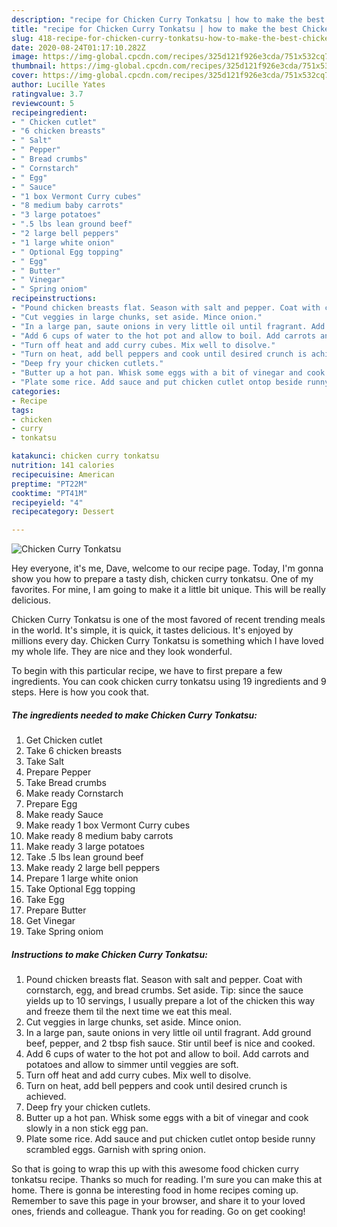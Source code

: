 ```yaml
---
description: "recipe for Chicken Curry Tonkatsu | how to make the best Chicken Curry Tonkatsu"
title: "recipe for Chicken Curry Tonkatsu | how to make the best Chicken Curry Tonkatsu"
slug: 418-recipe-for-chicken-curry-tonkatsu-how-to-make-the-best-chicken-curry-tonkatsu
date: 2020-08-24T01:17:10.282Z
image: https://img-global.cpcdn.com/recipes/325d121f926e3cda/751x532cq70/chicken-curry-tonkatsu-recipe-main-photo.jpg
thumbnail: https://img-global.cpcdn.com/recipes/325d121f926e3cda/751x532cq70/chicken-curry-tonkatsu-recipe-main-photo.jpg
cover: https://img-global.cpcdn.com/recipes/325d121f926e3cda/751x532cq70/chicken-curry-tonkatsu-recipe-main-photo.jpg
author: Lucille Yates
ratingvalue: 3.7
reviewcount: 5
recipeingredient:
- " Chicken cutlet"
- "6 chicken breasts"
- " Salt"
- " Pepper"
- " Bread crumbs"
- " Cornstarch"
- " Egg"
- " Sauce"
- "1 box Vermont Curry cubes"
- "8 medium baby carrots"
- "3 large potatoes"
- ".5 lbs lean ground beef"
- "2 large bell peppers"
- "1 large white onion"
- " Optional Egg topping"
- " Egg"
- " Butter"
- " Vinegar"
- " Spring oniom"
recipeinstructions:
- "Pound chicken breasts flat. Season with salt and pepper. Coat with cornstarch, egg, and bread crumbs. Set aside. Tip: since the sauce yields up to 10 servings, I usually prepare a lot of the chicken this way and freeze them til the next time we eat this meal."
- "Cut veggies in large chunks, set aside. Mince onion."
- "In a large pan, saute onions in very little oil until fragrant. Add ground beef, pepper, and 2 tbsp fish sauce. Stir until beef is nice and cooked."
- "Add 6 cups of water to the hot pot and allow to boil. Add carrots and potatoes and allow to simmer until veggies are soft."
- "Turn off heat and add curry cubes. Mix well to disolve."
- "Turn on heat, add bell peppers and cook until desired crunch is achieved."
- "Deep fry your chicken cutlets."
- "Butter up a hot pan. Whisk some eggs with a bit of vinegar and cook slowly in a non stick egg pan."
- "Plate some rice. Add sauce and put chicken cutlet ontop beside runny scrambled eggs. Garnish with spring onion."
categories:
- Recipe
tags:
- chicken
- curry
- tonkatsu

katakunci: chicken curry tonkatsu 
nutrition: 141 calories
recipecuisine: American
preptime: "PT22M"
cooktime: "PT41M"
recipeyield: "4"
recipecategory: Dessert

---
```



![Chicken Curry Tonkatsu](https://img-global.cpcdn.com/recipes/325d121f926e3cda/751x532cq70/chicken-curry-tonkatsu-recipe-main-photo.jpg)

Hey everyone, it's me, Dave, welcome to our recipe page. Today, I'm gonna show you how to prepare a tasty dish, chicken curry tonkatsu. One of my favorites. For mine, I am going to make it a little bit unique. This will be really delicious.



Chicken Curry Tonkatsu is one of the most favored of recent trending meals in the world. It's simple, it is quick, it tastes delicious. It's enjoyed by millions every day. Chicken Curry Tonkatsu is something which I have loved my whole life. They are nice and they look wonderful.


To begin with this particular recipe, we have to first prepare a few ingredients. You can cook chicken curry tonkatsu using 19 ingredients and 9 steps. Here is how you cook that.

<!--inarticleads1-->

##### The ingredients needed to make Chicken Curry Tonkatsu:

1. Get  Chicken cutlet
1. Take 6 chicken breasts
1. Take  Salt
1. Prepare  Pepper
1. Take  Bread crumbs
1. Make ready  Cornstarch
1. Prepare  Egg
1. Make ready  Sauce
1. Make ready 1 box Vermont Curry cubes
1. Make ready 8 medium baby carrots
1. Make ready 3 large potatoes
1. Take .5 lbs lean ground beef
1. Make ready 2 large bell peppers
1. Prepare 1 large white onion
1. Take  Optional Egg topping
1. Take  Egg
1. Prepare  Butter
1. Get  Vinegar
1. Take  Spring oniom




<!--inarticleads2-->

##### Instructions to make Chicken Curry Tonkatsu:

1. Pound chicken breasts flat. Season with salt and pepper. Coat with cornstarch, egg, and bread crumbs. Set aside. Tip: since the sauce yields up to 10 servings, I usually prepare a lot of the chicken this way and freeze them til the next time we eat this meal.
1. Cut veggies in large chunks, set aside. Mince onion.
1. In a large pan, saute onions in very little oil until fragrant. Add ground beef, pepper, and 2 tbsp fish sauce. Stir until beef is nice and cooked.
1. Add 6 cups of water to the hot pot and allow to boil. Add carrots and potatoes and allow to simmer until veggies are soft.
1. Turn off heat and add curry cubes. Mix well to disolve.
1. Turn on heat, add bell peppers and cook until desired crunch is achieved.
1. Deep fry your chicken cutlets.
1. Butter up a hot pan. Whisk some eggs with a bit of vinegar and cook slowly in a non stick egg pan.
1. Plate some rice. Add sauce and put chicken cutlet ontop beside runny scrambled eggs. Garnish with spring onion.




So that is going to wrap this up with this awesome food chicken curry tonkatsu recipe. Thanks so much for reading. I'm sure you can make this at home. There is gonna be interesting food in home recipes coming up. Remember to save this page in your browser, and share it to your loved ones, friends and colleague. Thank you for reading. Go on get cooking!
